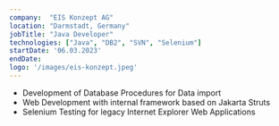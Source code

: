```yaml
---
company:  "EIS Konzept AG"
location: "Darmstadt, Germany"
jobTitle: "Java Developer"
technologies: ["Java", "DB2", "SVN", "Selenium"]
startDate: '06.03.2023'
endDate: 
logo: '/images/eis-konzept.jpeg'
---
```


- Development of Database Procedures for Data import
- Web Development with internal framework based on Jakarta Struts
- Selenium Testing for legacy Internet Explorer Web Applications
